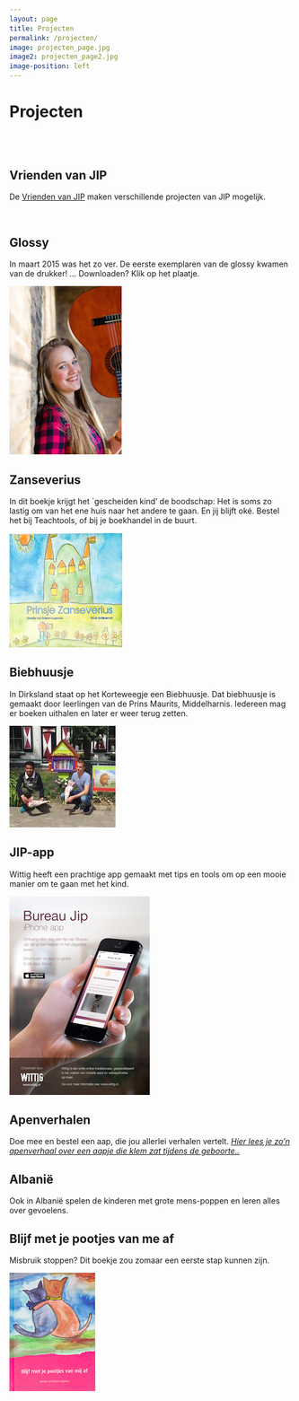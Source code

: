 ```yaml
---
layout: page
title: Projecten
permalink: /projecten/
image: projecten_page.jpg
image2: projecten_page2.jpg
image-position: left
---
```


# Projecten

## &nbsp;

## Vrienden van JIP

De [Vrienden van JIP](http://vriendenvanjip.nl) maken verschillende projecten van JIP mogelijk.&nbsp;

&nbsp;

## Glossy

In maart 2015 was het zo ver. De eerste exemplaren van de glossy kwamen van de drukker! … Downloaden? Klik op het plaatje.

[![Glossy downloaden](/assets/images/voorkant_glossy.jpg)](http://bureaujip.us10.list-manage.com/subscribe?u=238c48afeb81d59ef080df385&amp;id=0c296f472e)

## Zanseverius

In dit boekje krijgt het `gescheiden kind’ de boodschap: Het is soms zo lastig om van het ene huis naar het andere te gaan. En jij blijft ok&eacute;. Bestel het bij Teachtools, of bij je boekhandel in de buurt.

![](/uploads/versions/prinsje-zanseverius---x----201-204x---.jpg)

## Biebhuusje

In Dirksland staat op het Korteweegje een Biebhuusje. Dat biebhuusje is gemaakt door leerlingen van de Prins Maurits, Middelharnis. Iedereen mag er boeken uithalen en later er weer terug zetten.

![](/uploads/versions/biebhuusje-site---x----189-181x---.jpg)

## JIP-app

Wittig heeft een prachtige app gemaakt met tips en tools om op een mooie manier om te gaan met het kind.

![](/uploads/versions/a4---x----250-354x---.jpg)

## Apenverhalen

Doe mee en bestel een aap, die jou allerlei verhalen vertelt. [*Hier lees je zo’n apenverhaal over een aapje die klem zat tijdens de geboorte..*](/assets/downloads/aapje-in-het-bos-moeilijke-geboorte.pdf)

## Albani&euml;

Ook in Albani&euml; spelen de kinderen met grote mens-poppen en leren alles over gevoelens.

## Blijf met je pootjes van me af

Misbruik stoppen? Dit boekje zou zomaar een eerste stap kunnen zijn.&nbsp;

![](/uploads/versions/blijf-met-je-pootjes-van-me-af---x----153-211x---.jpg)